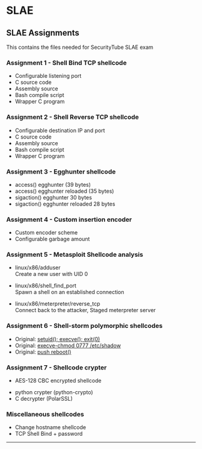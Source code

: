 SLAE
====

## SLAE Assignments
This contains the files needed for SecurityTube SLAE exam

### **Assignment 1 - Shell Bind TCP shellcode**
* Configurable listening port
* C source code
* Assembly source
* Bash compile script
* Wrapper C program

### **Assignment 2 - Shell Reverse TCP shellcode**
* Configurable destination IP and port
* C source code
* Assembly source
* Bash compile script
* Wrapper C program

### **Assignment 3 - Egghunter shellcode**
* access() egghunter (39 bytes)
* access() egghunter reloaded (35 bytes)
* sigaction() egghunter 30 bytes
* sigaction() egghunter reloaded 28 bytes

### **Assignment 4 - Custom insertion encoder**
* Custom encoder scheme
* Configurable garbage amount

### **Assignment 5 - Metasploit Shellcode analysis**
* linux/x86/adduser  
Create a new user with UID 0

* linux/x86/shell_find_port  
Spawn a shell on an established connection

* linux/x86/meterpreter/reverse_tcp  
Connect back to the attacker, Staged meterpreter server

### **Assignment 6 - Shell-storm polymorphic shellcodes**
* Original: [setuid(); execve(); exit(0)][1]
* Original: [execve-chmod 0777 /etc/shadow][2]
* Original: [push reboot()][3]

### **Assignment 7 - Shellcode crypter**
* AES-128 CBC encrypted shellcode
 - python crypter (python-crypto)
 - C decrypter (PolarSSL)

### **Miscellaneous shellcodes**
* Change hostname shellcode
* TCP Shell Bind + password 

----------



  [1]: http://shell-storm.org/shellcode/files/shellcode-549.php
  [2]: http://shell-storm.org/shellcode/files/shellcode-828.php
  [3]: http://shell-storm.org/shellcode/files/shellcode-69.php

